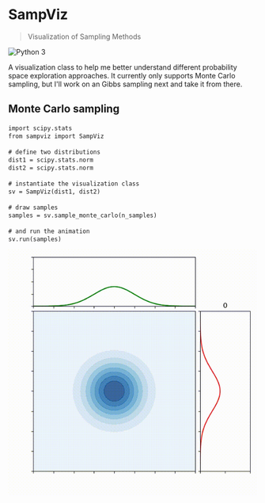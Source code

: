 # SampViz
> Visualization of Sampling Methods

![Python 3](https://img.shields.io/badge/Python-3-blue.svg?style=flat-square)

A visualization class to help me better understand different probability space exploration approaches. It currently only
supports Monte Carlo sampling, but I'll work on an Gibbs sampling next and take it from there.

## Monte Carlo sampling

    import scipy.stats
    from sampviz import SampViz
    
    # define two distributions
    dist1 = scipy.stats.norm
    dist2 = scipy.stats.norm
    
    # instantiate the visualization class
    sv = SampViz(dist1, dist2)
    
    # draw samples
    samples = sv.sample_monte_carlo(n_samples)
    
    # and run the animation
    sv.run(samples)

![Monte Carlo sampling 2d prob space](figures/normal_normal_mc_sampling.gif)